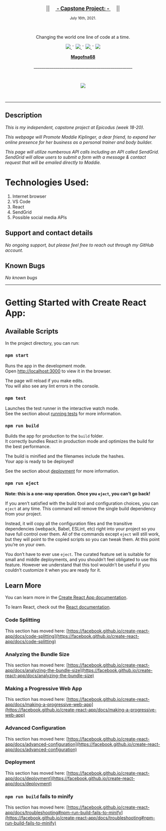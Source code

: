 <p align="center">
  <big>||  &nbsp;&nbsp;&nbsp;<u><b> 
  - Capstone Project: - 
  </b></u>&nbsp;&nbsp;&nbsp;  ||</big>
</p>
<p align="center">
  <small>July 16th, 2021.</small>
</p>
<br>
<p align="center">Changing the world one line of code at a time.</p>
    <p align="center">
        <a href="https://github.com/Magofna68/MessageBoard.Solution/graphs/contributors">
            <img src="https://img.shields.io/github/contributors/Magofna68/capstone.svg?style=plastic">
        </a>
        ¨
        <a href="https://github.com/Magofna68/MessageBoard.Solution/stargazers">
            <img src="https://img.shields.io/github/license/Magofna68/capstone?style=plastic">
        </a>
        ¨
        <a href="https://github.com/Magofna68/MessageBoard.Solution/issues">
            <img src="https://img.shields.io/github/last-commit/Magofna68/TapRoom-Redux?style=plastic">
        </a>
        ¨
        <a href="https://linkedin.com/in/Magofna68">
            <img src="https://img.shields.io/badge/-LinkedIn-black.svg?style=plastic&logo=linkedin&colorB=2867B2">
        </a>
    </p>
<p align="center">
    <!-- Project Avatar/Logo -->
    <p align="center">
        <a href="https://github.com/Magofna68">
            <strong>Magofna68</strong>
        </a>
    </p>
    <p align="center">
      __________________________________________________
    </p>
    <br>
    <p align="center"><a href="https://github.com/Magofna68">
        <img src="https://avatars.githubusercontent.com/u/80496559?v=4">
    </a></p>
    <br>
    <!-- GitHub Link -->
    <!-- Project Shields -->
</p>

------------------------------

## Description

_*This is my independent, capstone project at Epicodus (week 18-20).*_

_*This webpage will Promote Maddie Kiplinger, a dear friend, to expand her online presence for her business as a personal trainer and body builder.*_

_*This page will utilize numberous API calls including an API called SendGrid. SendGrid will allow users to submit a form with a message & contact request that will be emailed directly to Maddie.*_

# Technologies Used:

1. Internet browser
2. VS Code
3. React
4. SendGrid
5. Possible social media APIs

## Support and contact details

_No ongoing support, but please feel free to reach out through my GitHub account._

## Known Bugs

_No known bugs_

________________________________________________________________________________

# Getting Started with Create React App:

## Available Scripts

In the project directory, you can run:

### `npm start`

Runs the app in the development mode.\
Open [http://localhost:3000](http://localhost:3000) to view it in the browser.

The page will reload if you make edits.\
You will also see any lint errors in the console.

### `npm test`

Launches the test runner in the interactive watch mode.\
See the section about [running tests](https://facebook.github.io/create-react-app/docs/running-tests) for more information.

### `npm run build`

Builds the app for production to the `build` folder.\
It correctly bundles React in production mode and optimizes the build for the best performance.

The build is minified and the filenames include the hashes.\
Your app is ready to be deployed!

See the section about [deployment](https://facebook.github.io/create-react-app/docs/deployment) for more information.

### `npm run eject`

**Note: this is a one-way operation. Once you `eject`, you can’t go back!**

If you aren’t satisfied with the build tool and configuration choices, you can `eject` at any time. This command will remove the single build dependency from your project.

Instead, it will copy all the configuration files and the transitive dependencies (webpack, Babel, ESLint, etc) right into your project so you have full control over them. All of the commands except `eject` will still work, but they will point to the copied scripts so you can tweak them. At this point you’re on your own.

You don’t have to ever use `eject`. The curated feature set is suitable for small and middle deployments, and you shouldn’t feel obligated to use this feature. However we understand that this tool wouldn’t be useful if you couldn’t customize it when you are ready for it.

## Learn More

You can learn more in the [Create React App documentation](https://facebook.github.io/create-react-app/docs/getting-started).

To learn React, check out the [React documentation](https://reactjs.org/).

### Code Splitting

This section has moved here: [https://facebook.github.io/create-react-app/docs/code-splitting](https://facebook.github.io/create-react-app/docs/code-splitting)

### Analyzing the Bundle Size

This section has moved here: [https://facebook.github.io/create-react-app/docs/analyzing-the-bundle-size](https://facebook.github.io/create-react-app/docs/analyzing-the-bundle-size)

### Making a Progressive Web App

This section has moved here: [https://facebook.github.io/create-react-app/docs/making-a-progressive-web-app](https://facebook.github.io/create-react-app/docs/making-a-progressive-web-app)

### Advanced Configuration

This section has moved here: [https://facebook.github.io/create-react-app/docs/advanced-configuration](https://facebook.github.io/create-react-app/docs/advanced-configuration)

### Deployment

This section has moved here: [https://facebook.github.io/create-react-app/docs/deployment](https://facebook.github.io/create-react-app/docs/deployment)

### `npm run build` fails to minify

This section has moved here: [https://facebook.github.io/create-react-app/docs/troubleshooting#npm-run-build-fails-to-minify](https://facebook.github.io/create-react-app/docs/troubleshooting#npm-run-build-fails-to-minify)
